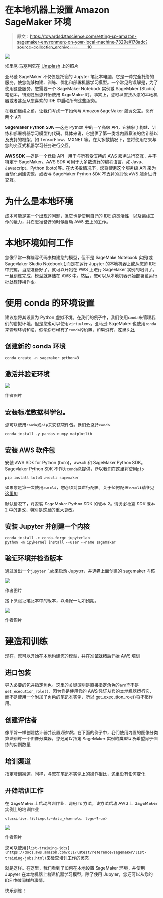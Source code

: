 # 在本地机器上设置 Amazon SageMaker 环境

> 原文：<https://towardsdatascience.com/setting-up-amazon-sagemaker-environment-on-your-local-machine-7329e0178adc?source=collection_archive---------10----------------------->

![](img/41c31ce14ea95d3e02c490a0cf29eafb.png)

埃里克·马塞利诺在 [Unsplash](https://unsplash.com?utm_source=medium&utm_medium=referral) 上的照片

亚马逊 SageMaker 不仅仅是托管的 Jupyter 笔记本电脑，它是一种完全托管的服务，使您能够构建、训练、优化和部署机器学习模型。一个常见的误解是，为了使用这些服务，您需要一个 SageMaker Notebook 实例或 SageMaker (Studio)笔记本，特别是当您开始使用 SageMaker 时。事实上，您可以直接从您的本地机器或者甚至从您喜欢的 IDE 中启动所有这些服务。

在我们继续之前，让我们考虑一下如何与 Amazon SageMaker 服务交互。您有两个 API

**SageMaker Python SDK** —这是 Python 中的一个高级 API，它抽象了构建、训练和部署机器学习模型的代码。具体来说，它提供了第一类或内置算法的估计器以及支持的框架，如 TensorFlow、MXNET 等。在大多数情况下，您将使用它来与您的交互式机器学习任务进行交互。

**AWS SDK** —这是一个低级 API，用于与所有受支持的 AWS 服务进行交互，并不特定于 SageMaker。AWS SDK 可用于大多数流行的编程语言，如 Java、Javascript、Python (boto)等。在大多数情况下，您将使用这个服务级 API 来为自动化创建资源，或者与 SageMaker Python SDK 不支持的其他 AWS 服务进行交互。

# 为什么是本地环境

成本可能是第一个出现的问题，但它也是使用自己的 IDE 的灵活性，以及离线工作的能力，并在您准备好的时候启动 AWS 云上的工作。

# 本地环境如何工作

您像平常一样编写代码来构建您的模型，但不是 SageMake Notebook 实例(或 SageMaker Studio Notebook ),而是在运行 Jupyter 的本地机器上或从您的 IDE 中完成。当您准备好了，就可以开始在 AWS 上进行 SageMaker 实例的培训了。一旦训练完成，模型就存储在 AWS 中。然后，您可以从本地机器开始部署或运行批处理转换作业。

# 使用 conda 的环境设置

建议您将其设置为 Python 虚拟环境。在我们的例子中，我们使用`conda`来管理我们的虚拟环境，但是您也可以使用`virtualenv`。亚马逊 SageMaker 也使用`conda`来管理环境和包。假设你已经有了`conda`的设置，如果没有，这里头[处](https://docs.conda.io/projects/conda/en/latest/user-guide/install/index.html)

## **创建新的 conda 环境**

```
conda create -n sagemaker python=3
```

## **激活并验证环境**

![](img/411ebe8c1f9d917dca043df525e329fa.png)

作者图片

## 安装标准数据科学包。

您可以使用`conda`或`pip`来安装软件包。我们会坚持`conda`

```
conda install -y pandas numpy matplotlib
```

## **安装 AWS 软件包**

安装 AWS SDK for Python (boto)，awscli 和 SageMaker Python SDK。SageMaker Python SDK 不作为`conda`包提供，所以我们在这里将使用`pip`

```
pip install boto3 awscli sagemaker
```

如果您是第一次使用`awscli`，您必须对其进行配置。关于如何配置`awscli`请参见[这里的](https://docs.aws.amazon.com/cli/latest/userguide/cli-chap-configure.html)

默认情况下，将安装 SageMaker Python SDK 的版本 2。请务必检查 SDK 版本 2 中的更改，特别是这里的重大更改。

## **安装 Jupyter 并创建一个内核**

```
conda install -c conda-forge jupyterlab
python -m ipykernel install --user --name sagemaker
```

## **验证环境并检查版本**

通过发出一个`jupyter lab`来启动 Jupyter，并选择上面创建的 sagemaker 内核

![](img/ce6db94bacc56dc4d6e505d185177f67.png)

作者图片

接下来验证笔记本中的版本，以确保一切如预期。

![](img/9c5825ac9b44cad0e14863a169b14125.png)

作者图片

# 建造和训练

现在，您可以开始在本地构建您的模型，并在准备就绪后开始 AWS 培训

## **进口包装**

导入必要的包并指定角色。这里的关键区别是直接指定角色的`arn`而不是`get_execution_role()`。因为您是使用您的 AWS 凭证从您的本地机器运行它，而不是使用一个附加了角色的笔记本实例，所以 get_execution_role()将不起作用。

## 创建评估者

像平常一样创建估计器并设置*超参数*。在下面的例子中，我们使用内置的图像分类算法训练一个图像分类器。您还可以指定 SageMaker 实例的类型以及希望用于训练的实例数量

## **培训渠道**

指定培训渠道，同样，与您在笔记本实例上的操作相比，这里没有任何变化

## 开始培训工作

在 SageMaker 上启动培训作业，调用 fit 方法，该方法启动 AWS 上 SageMaker 实例上的培训作业

```
classifier.fit(inputs=data_channels, logs=True)
```

![](img/a95eacadc24f5c505ae18c3bdf4daea1.png)

作者图片

您可以使用`[list-training-jobs](https://docs.aws.amazon.com/cli/latest/reference/sagemaker/list-training-jobs.html)`来检查培训工作的状态

就是这样。在这里，我们看到了如何在本地设置 SageMaker 环境，并使用 Jupyter 在本地机器上构建机器学习模型。除了使用 Jupyter，您还可以从您的 IDE 中做同样的事情。

快乐训练！